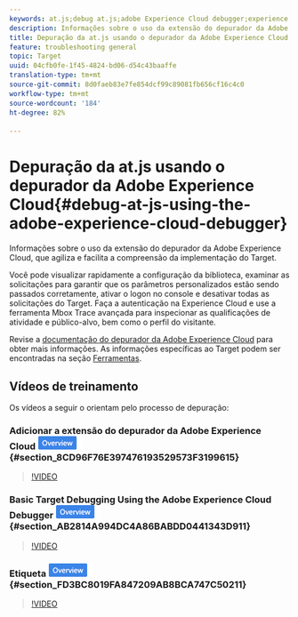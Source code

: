 ```yaml
---
keywords: at.js;debug at.js;adobe Experience Cloud debugger;experience cloud debugger;mbox trace;mbox highlight;debug;debugging
description: Informações sobre o uso da extensão do depurador da Adobe Experience Cloud, que agiliza e facilita a compreensão da implementação do Target.
title: Depuração da at.js usando o depurador da Adobe Experience Cloud
feature: troubleshooting general
topic: Target
uuid: 04cfb0fe-1f45-4824-bd06-d54c43baaffe
translation-type: tm+mt
source-git-commit: 8d0faeb83e7fe854dcf99c89081fb656cf16c4c0
workflow-type: tm+mt
source-wordcount: '184'
ht-degree: 82%

---
```



# Depuração da at.js usando o depurador da Adobe Experience Cloud{#debug-at-js-using-the-adobe-experience-cloud-debugger}

Informações sobre o uso da extensão do depurador da Adobe Experience Cloud, que agiliza e facilita a compreensão da implementação do Target.

Você pode visualizar rapidamente a configuração da biblioteca, examinar as solicitações para garantir que os parâmetros personalizados estão sendo passados corretamente, ativar o logon no console e desativar todas as solicitações do Target. Faça a autenticação na Experience Cloud e use a ferramenta Mbox Trace avançada para inspecionar as qualificações de atividade e público-alvo, bem como o perfil do visitante.

Revise a [documentação do depurador da Adobe Experience Cloud](https://docs.adobe.com/content/help/en/debugger/using/experience-cloud-debugger.html) para obter mais informações. As informações específicas ao Target podem ser encontradas na seção [Ferramentas](https://docs.adobe.com/content/help/en/debugger/using/tools.html).

## Vídeos de treinamento

Os vídeos a seguir o orientam pelo processo de depuração:

### Adicionar a extensão do depurador da Adobe Experience Cloud  ![Etiqueta de visão geral](/help/assets/overview.png) {#section_8CD96F76E397476193529573F3199615}

>[!VIDEO](https://video.tv.adobe.com/v/23114/)

### Basic Target Debugging Using the Adobe Experience Cloud Debugger ![Overview badge](/help/assets/overview.png) {#section_AB2814A994DC4A86BABDD0441343D911}

>[!VIDEO](https://video.tv.adobe.com/v/23115/)

### Etiqueta ![Visão geral do rastreamento da mbox](/help/assets/overview.png) {#section_FD3BC8019FA847209AB8BCA747C50211}

>[!VIDEO](https://video.tv.adobe.com/v/23113/)
